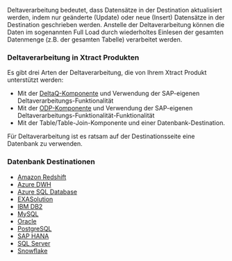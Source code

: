 Deltaverarbeitung bedeutet, dass Datensätze in der Destination aktualisiert werden, indem nur geänderte (Update) oder neue (Insert) Datensätze in der Destination geschrieben werden. 
Anstelle der Deltaverarbeitung können die Daten im sogenannten Full Load durch wiederholtes Einlesen der gesamten Datenmenge (z.B. der gesamten Tabelle) verarbeitet werden.


### Deltaverarbeitung in Xtract Produkten
Es gibt drei Arten der Deltaverarbeitung, die von Ihrem Xtract Produkt unterstützt werden:
- Mit der [DeltaQ-Komponente](../datasource-deltaq/eine-deltaq-quelle-definieren) und Verwendung der SAP-eigenen Deltaverarbeitungs-Funktionalität 
- Mit der [ODP-Komponente](../odp/odp-settings#update-mode-) und Verwendung der SAP-eigenen Deltaverarbeitungs-Funktionalität-Funktionalität
- Mit der Table/Table-Join-Komponente und einer Datenbank-Destination.

Für Deltaverarbeitung ist es ratsam auf der Destinationsseite eine Datenbank zu verwenden.


### Datenbank Destinationen
- [Amazon Redshift](../xu-destinationen/redshift/daten-mergen) 
- [Azure DWH](../xu-destinationen/azure_dwh/daten-mergen) 
- [Azure SQL Database](../xu-destinationen/microsoft-sql-server/daten-mergen) 
- [EXASolution](../xu-destinationen/exasol/daten-mergen) 
- [IBM DB2](../xu-destinationen/ibm-db2/daten-mergen) 
- [MySQL](../xu-destinationen/mysql/daten-mergen) 
- [Oracle](../xu-destinationen/oracle/daten-mergen) 
- [PostgreSQL](../xu-destinationen/postgreSQL/daten-mergen)
- [SAP HANA](../xu-destinationen/hana/daten-mergen) 
- [SQL Server](../xu-destinationen/microsoft-sql-server/daten-mergen) 
- [Snowflake](../xu-destinationen/snowflake/daten-mergen)




